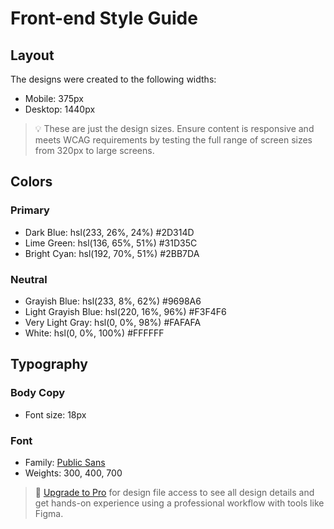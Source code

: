 # Front-end Style Guide

## Layout

The designs were created to the following widths:

- Mobile: 375px
- Desktop: 1440px

> 💡 These are just the design sizes. Ensure content is responsive and meets WCAG requirements by testing the full range of screen sizes from 320px to large screens.

## Colors

### Primary

- Dark Blue: hsl(233, 26%, 24%)     #2D314D
- Lime Green: hsl(136, 65%, 51%)    #31D35C
- Bright Cyan: hsl(192, 70%, 51%)   #2BB7DA

### Neutral

- Grayish Blue: hsl(233, 8%, 62%)           #9698A6
- Light Grayish Blue: hsl(220, 16%, 96%)    #F3F4F6
- Very Light Gray: hsl(0, 0%, 98%)          #FAFAFA
- White: hsl(0, 0%, 100%)                   #FFFFFF

## Typography

### Body Copy

- Font size: 18px

### Font

- Family: [Public Sans](https://fonts.google.com/specimen/Public+Sans)
- Weights: 300, 400, 700

> 💎 [Upgrade to Pro](https://www.frontendmentor.io/pro?ref=style-guide) for design file access to see all design details and get hands-on experience using a professional workflow with tools like Figma.
